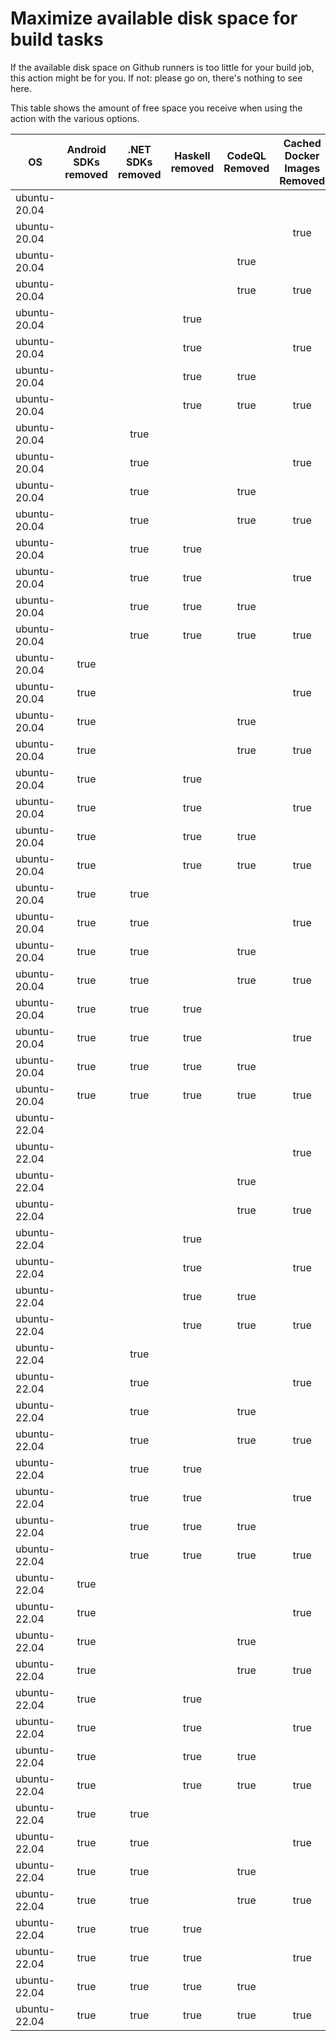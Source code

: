 # Maximize available disk space for build tasks

If the available disk space on Github runners is too little for your build job, this action might be for you.
If not: please go on, there's nothing to see here.

This table shows the amount of free space you receive when using the action with the various options.

OS | Android SDKs removed | .NET SDKs removed | Haskell removed | CodeQL Removed | Cached Docker Images Removed | GB freed | GB free
---|:--------------------:|:-----------------:|:---------------:|:--------------:|:----------------------------:|---------:|-------:
ubuntu-20.04 |  |  |  |  |  | 7 | 34
ubuntu-20.04 |  |  |  |  | true | 12 | 39
ubuntu-20.04 |  |  |  | true |  | 12 | 39
ubuntu-20.04 |  |  |  | true | true | 17 | 44
ubuntu-20.04 |  |  | true |  |  | 7 | 34
ubuntu-20.04 |  |  | true |  | true | 12 | 39
ubuntu-20.04 |  |  | true | true |  | 12 | 39
ubuntu-20.04 |  |  | true | true | true | 17 | 44
ubuntu-20.04 |  | true |  |  |  | 9 | 36
ubuntu-20.04 |  | true |  |  | true | 14 | 41
ubuntu-20.04 |  | true |  | true |  | 15 | 42
ubuntu-20.04 |  | true |  | true | true | 19 | 46
ubuntu-20.04 |  | true | true |  |  | 9 | 36
ubuntu-20.04 |  | true | true |  | true | 14 | 41
ubuntu-20.04 |  | true | true | true |  | 15 | 42
ubuntu-20.04 |  | true | true | true | true | 19 | 46
ubuntu-20.04 | true |  |  |  |  | 19 | 46
ubuntu-20.04 | true |  |  |  | true | 23 | 50
ubuntu-20.04 | true |  |  | true |  | 24 | 51
ubuntu-20.04 | true |  |  | true | true | 28 | 55
ubuntu-20.04 | true |  | true |  |  | 19 | 46
ubuntu-20.04 | true |  | true |  | true | 23 | 50
ubuntu-20.04 | true |  | true | true |  | 24 | 51
ubuntu-20.04 | true |  | true | true | true | 28 | 55
ubuntu-20.04 | true | true |  |  |  | 21 | 48
ubuntu-20.04 | true | true |  |  | true | 25 | 52
ubuntu-20.04 | true | true |  | true |  | 26 | 53
ubuntu-20.04 | true | true |  | true | true | 31 | 58
ubuntu-20.04 | true | true | true |  |  | 21 | 48
ubuntu-20.04 | true | true | true |  | true | 25 | 52
ubuntu-20.04 | true | true | true | true |  | 26 | 53
ubuntu-20.04 | true | true | true | true | true | 31 | 58
ubuntu-22.04 |  |  |  |  |  | 7 | 38
ubuntu-22.04 |  |  |  |  | true | 10 | 41
ubuntu-22.04 |  |  |  | true |  | 12 | 43
ubuntu-22.04 |  |  |  | true | true | 15 | 46
ubuntu-22.04 |  |  | true |  |  | 7 | 38
ubuntu-22.04 |  |  | true |  | true | 10 | 41
ubuntu-22.04 |  |  | true | true |  | 12 | 43
ubuntu-22.04 |  |  | true | true | true | 15 | 46
ubuntu-22.04 |  | true |  |  |  | 8 | 39
ubuntu-22.04 |  | true |  |  | true | 11 | 42
ubuntu-22.04 |  | true |  | true |  | 13 | 44
ubuntu-22.04 |  | true |  | true | true | 17 | 48
ubuntu-22.04 |  | true | true |  |  | 8 | 39
ubuntu-22.04 |  | true | true |  | true | 11 | 42
ubuntu-22.04 |  | true | true | true |  | 13 | 44
ubuntu-22.04 |  | true | true | true | true | 17 | 48
ubuntu-22.04 | true |  |  |  |  | 18 | 49
ubuntu-22.04 | true |  |  |  | true | 22 | 53
ubuntu-22.04 | true |  |  | true |  | 23 | 54
ubuntu-22.04 | true |  |  | true | true | 27 | 58
ubuntu-22.04 | true |  | true |  |  | 18 | 49
ubuntu-22.04 | true |  | true |  | true | 22 | 53
ubuntu-22.04 | true |  | true | true |  | 23 | 54
ubuntu-22.04 | true |  | true | true | true | 27 | 58
ubuntu-22.04 | true | true |  |  |  | 19 | 50
ubuntu-22.04 | true | true |  |  | true | 23 | 54
ubuntu-22.04 | true | true |  | true |  | 25 | 56
ubuntu-22.04 | true | true |  | true | true | 28 | 59
ubuntu-22.04 | true | true | true |  |  | 19 | 50
ubuntu-22.04 | true | true | true |  | true | 23 | 54
ubuntu-22.04 | true | true | true | true |  | 25 | 56
ubuntu-22.04 | true | true | true | true | true | 28 | 59
